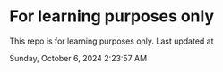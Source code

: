 # For learning purposes only
This repo is for learning purposes only.
Last updated at

Sunday, October 6, 2024 2:23:57 AM

